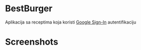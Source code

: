 # BestBurger
Aplikacija sa receptima koja koristi [Google Sign-In](https://developers.google.com/identity/) autentifikaciju


# Screenshots
